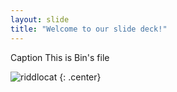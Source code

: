 ```yaml
---
layout: slide
title: "Welcome to our slide deck!"
---
```


Caption This is Bin's file

![riddlocat](https://octodex.github.com/images/riddlocat.png)
{: .center}
